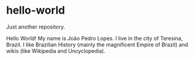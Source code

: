 # hello-world
Just another repository.

Hello World! My name is João Pedro Lopes. I live in the city of Teresina, Brazil.
I like Brazilian History (mainly the magnificent Empire of Brazil) and wikis (like Wikipedia and Uncyclopedia).
